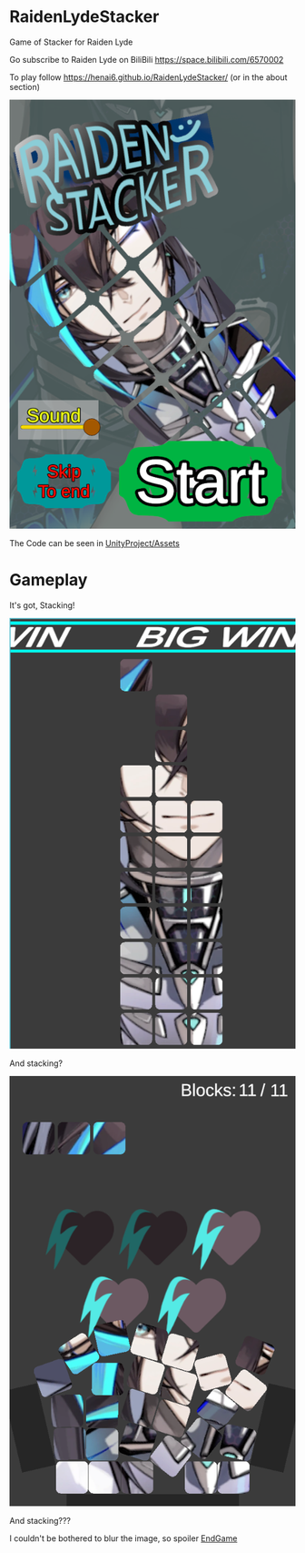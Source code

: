 # RaidenLydeStacker

Game of Stacker for Raiden Lyde

Go subscribe to Raiden Lyde on BiliBili https://space.bilibili.com/6570002

To play follow https://henai6.github.io/RaidenLydeStacker/ (or in the about section)

![Front](ImagesWithSpoilers/RadTitle.png)


The Code can be seen in [UnityProject/Assets](UnityProject/Assets)



# Gameplay

It's got, Stacking!

![Start](ImagesWithSpoilers/RadStart.png)

And stacking?

![Start](ImagesWithSpoilers/RadPhys.png)

And stacking???

I couldn't be bothered to blur the image, so spoiler [EndGame](ImagesWithSpoilers/RadFlight.png)
